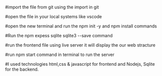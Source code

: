 #import the file from git using the import in git

#open the file in your local systems like vscode 

#open the new terminal and run the npm init -y and npm install commands


#Run the npm expess sqlite sqlite3 --save command


#run the frontend file using live server it will display the our web stracture


#run npm start command in terminal to run the server  


#I used technologies html,css & javascript for frontend and Nodejs, Sqlite for the backend.